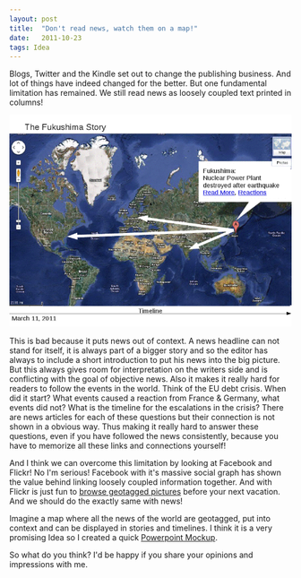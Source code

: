 ```yaml
---
layout: post
title:  "Don't read news, watch them on a map!"
date:   2011-10-23
tags: Idea
---
```


Blogs, Twitter and the Kindle set out to change the publishing business. And lot of things have indeed changed for the better. But one fundamental limitation has remained. We still read news as loosely coupled text printed in columns!

![News on a Map](/assets/2011-10-23-News-on-a-map/News-Map.png)

This is bad because it puts news out of context. A news headline can not stand for itself, it is always part of a bigger story and so the editor has always to include a short introduction to put his news into the big picture. But this always gives room for interpretation on the writers side and is conflicting with the goal of objective news. Also it makes it really hard for readers to follow the events in the world. Think of the EU debt crisis. When did it start? What events caused a reaction from France & Germany, what events did not? What is the timeline for the escalations in the crisis? There are news articles for each of these questions but their connection is not shown in a obvious way. Thus making it really hard to answer these questions, even if you have followed the news consistently, because you have to memorize all these links and connections yourself!

And I think we can overcome this limitation by looking at Facebook and Flickr! No I'm serious! Facebook with it's massive social graph has shown the value behind linking loosely coupled information together. And with Flickr is just fun to [browse geotagged pictures](http://www.flickr.com/map/) before your next vacation. And we should do the exactly same with news!

Imagine a map where all the news of the world are geotagged, put into context and can be displayed in stories and timelines. I think it is a very promising Idea so I created a quick [Powerpoint Mockup](http://goo.gl/PYAIu).

So what do you think? I'd be happy if you share your opinions and impressions with me.
